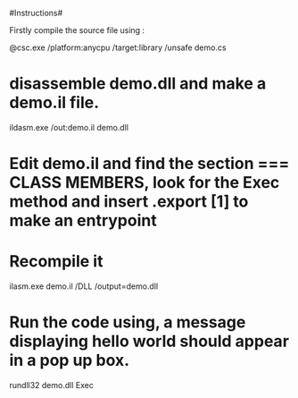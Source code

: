 #Instructions#

Firstly compile the source file using :

@csc.exe /platform:anycpu /target:library /unsafe demo.cs

# disassemble demo.dll and make a demo.il file.

ildasm.exe /out:demo.il demo.dll

# Edit demo.il and find the section === CLASS MEMBERS, look for the Exec method and insert .export [1] to make an entrypoint

# Recompile it

ilasm.exe demo.il /DLL /output=demo.dll

# Run the code using, a message displaying hello world should appear in a pop up box.

rundll32 demo.dll Exec 
